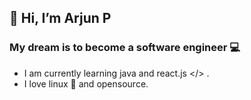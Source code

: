 ## 👋 Hi, I’m Arjun P
### My dream is to become a software engineer 💻 
- I am currently learning java and react.js </> .
- I love linux 🐧 and opensource. 
<!---
arjun2004/arjun2004 is a ✨ special ✨ repository because its `README.md` (this file) appears on your GitHub profile.
You can click the Preview link to take a look at your changes.
--->

